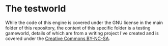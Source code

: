 # The testworld

While the code of this engine is covered under the GNU license in the main folder of this repository, the content of this specific folder is a testing gameworld, details of which are from a writing project I've created and is covered under the [Creative Commons BY-NC-SA](https://creativecommons.org/licenses/by-sa/4.0/legalcode). 
